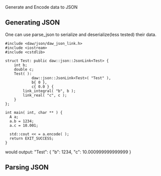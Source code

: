 ﻿Generate and Encode data to JSON


Generating JSON
----------------
One can use parse_json to serialize and deserialize(less tested) their data.  

    #include <daw/json/daw_json_link.h>
    #include <iostream>
    #include <cstdlib>
    
    struct Test: public daw::json::JsonLink<Test> {
        int b;
        double c;
        Test( ):
                daw::json::JsonLink<Test>( "Test" ),
                b{ 0 },
                c{ 0.0 } {
            link_integral( "b", b );
            link_real( "c", c );
        }
    };
  
    int main( int, char ** ) {
      A a;
      a.b = 1234;
      a.c = 10.001;
      
      std::cout << = a.encode( );
      return EXIT_SUCCESS;
    }
    
would output:
    "Test": { "b": 1234, "c": 10.000999999999999 }

Parsing JSON
-------------
